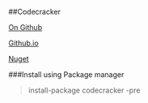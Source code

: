 ﻿##Codecracker

[On Github](https://github.com/code-cracker/code-cracker)

[Github.io](http://code-cracker.github.io/)

[Nuget](http://www.nuget.org/packages/codecracker/)

###Install using Package manager

>install-package codecracker -pre

